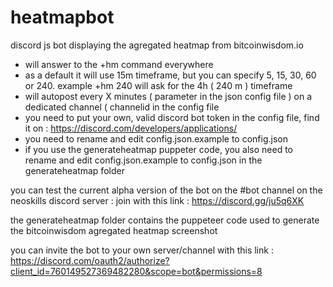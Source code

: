# heatmapbot
discord js bot displaying the agregated heatmap from bitcoinwisdom.io

* will answer to the +hm command everywhere
* as a default it will use 15m timeframe, but you can specify 5, 15, 30, 60 or 240.
example +hm 240 will ask for the 4h ( 240 m ) timeframe
* will autopost every X minutes ( parameter in the json config file ) 
on a dedicated channel ( channelid in the config file 
* you need to put your own, valid discord bot token in the config file, find it on :
 https://discord.com/developers/applications/
* you need to rename and edit config.json.example to config.json
* if you use the generateheatmap puppeter code, you also need to rename and edit config.json.example to config.json 
in the generateheatmap folder

you can test the current alpha version of the bot on the #bot channel on the neoskills discord server : 
join with this link : https://discord.gg/ju5q6XK

 the generateheatmap folder contains the puppeteer code used to generate the bitcoinwisdom agregated heatmap screenshot

 you can invite the bot to your own server/channel  with this link : 
https://discord.com/oauth2/authorize?client_id=760149527369482280&scope=bot&permissions=8

